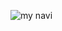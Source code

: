 ![my navi](https://user-images.githubusercontent.com/53100040/219477603-176ad088-02bd-4ebf-9c23-7baa08afd753.png)
